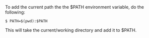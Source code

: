 To add the current path the the $PATH environment variable, do the following:
```
$ PATH=$(pwd):$PATH
```

This will take the current/working directory and add it to $PATH.